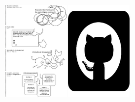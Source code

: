 




<picture>
  <source srcset="/images/Logo_Github.png" />
  <img src="/images/museumXTD_diagramme.svg" alt="Logo github" width="200" height="300"/>
  <a href="https://github.com/MediaComem/museumXTD" title="lien vers le repo github"></a>
</picture>





<picture>
  <source media="(min-width: 600px)" srcset="/images/Logo_Github.png" />
  <a href="https://github.com/MediaComem/museumXTD" title="Lien vers le repo github"><img alt="Logo github" src="/images/Logo_Github.png" width="200" height="300"></a>
</picture>



